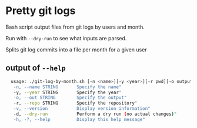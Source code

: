 # Pretty git logs

Bash script output files from git logs by users and month.

Run with `--dry-run` to see what inputs are parsed.

Splits git log commits into a file per month for a given user


## output of `--help`
```sh
  usage: ./git-log-by-month.sh [-n <name>][-y <year>][-r pwd][-o output][-d][-h]"
   -n, --name STRING       Specify the name"
   -y, --year STRING       Specify the year"
   -o, --out STRING        Specify the output"
   -r, --repo STRING       Specify the repository"
   -v, --version           Display version information"
   -d, --dry-run           Perform a dry run (no actual changes)"
   -h, -?, --help          Display this help message"
```
